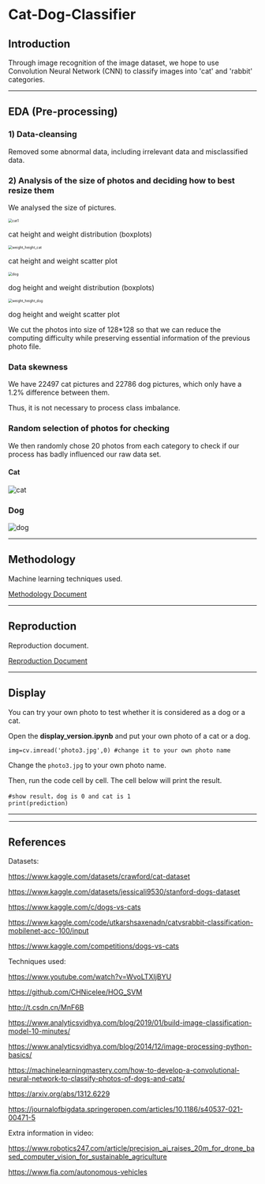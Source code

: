 # Cat-Dog-Classifier

## Introduction

Through image recognition of the image dataset, we hope to use Convolution Neural Network (CNN) to classify images into 'cat' and 'rabbit' categories.



---



## EDA (Pre-processing)

### 1) Data-cleansing

Removed some abnormal data, including irrelevant data and misclassified data.

### 2) Analysis of the size of photos and deciding how to best resize them

We analysed the size of pictures.

<img src="/mdpic/size_distribution_cat.png" alt="cat1" style="zoom:50%;" />

cat height and weight distribution (boxplots)

<img src="/mdpic/weight_height_cat.png" alt="weight_height_cat" style="zoom:50%;" />

cat height and weight scatter plot

<img src="/mdpic/size_distribution_dog.png" alt="dog" style="zoom:50%;" />

dog height and weight distribution (boxplots)

<img src="/mdpic/weight_height_dog.png" alt="weight_height_dog" style="zoom:50%;" />

dog height and weight scatter plot

We cut the photos into size of 128*128 so that we can reduce the computing difficulty while preserving essential information of the previous photo file.

### Data skewness

We have 22497 cat pictures and  22786 dog pictures, which only have a 1.2% difference between them. 

Thus, it is not necessary to process class imbalance.

### Random selection of photos for checking

We then randomly chose 20 photos from each category to check if our process has badly influenced our raw data set.

#### Cat

![cat](/mdpic/catsample.png)

### Dog

![dog](/mdpic/dogsample.png)

---

## Methodology

Machine learning techniques used.

[Methodology Document](/methodology.md)



---

## Reproduction

Reproduction document.

[Reproduction Document](/reproduction.md)



---



## Display

You can try your own photo to test whether it is considered as a dog or a cat.

Open the **display_version.ipynb** and put your own photo of a cat or a dog.

```
img=cv.imread('photo3.jpg',0) #change it to your own photo name
```

Change the `photo3.jpg` to your own photo name.

Then, run the code cell by cell. The cell below will print the result.

```
#show result，dog is 0 and cat is 1
print(prediction)
```



---



<img src="/mdpic/egg.jpg" alt="e" style="zoom:10%; float: left;" />



--- 



## References
Datasets:

https://www.kaggle.com/datasets/crawford/cat-dataset

https://www.kaggle.com/datasets/jessicali9530/stanford-dogs-dataset

https://www.kaggle.com/c/dogs-vs-cats

https://www.kaggle.com/code/utkarshsaxenadn/catvsrabbit-classification-mobilenet-acc-100/input

https://www.kaggle.com/competitions/dogs-vs-cats

Techniques used:

https://www.youtube.com/watch?v=WvoLTXIjBYU 

https://github.com/CHNicelee/HOG_SVM

http://t.csdn.cn/MnF6B 

https://www.analyticsvidhya.com/blog/2019/01/build-image-classification-model-10-minutes/

https://www.analyticsvidhya.com/blog/2014/12/image-processing-python-basics/ 

https://machinelearningmastery.com/how-to-develop-a-convolutional-neural-network-to-classify-photos-of-dogs-and-cats/

https://arxiv.org/abs/1312.6229 

https://journalofbigdata.springeropen.com/articles/10.1186/s40537-021-00471-5 

Extra information in video:

https://www.robotics247.com/article/precision_ai_raises_20m_for_drone_based_computer_vision_for_sustainable_agriculture

https://www.fia.com/autonomous-vehicles
